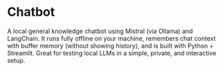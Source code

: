 # Chatbot
A local general knowledge chatbot using Mistral (via Ollama) and LangChain. It runs fully offline on your machine, remembers chat context with buffer memory (without showing history), and is built with Python + Streamlit. Great for testing local LLMs in a simple, private, and interactive setup.
